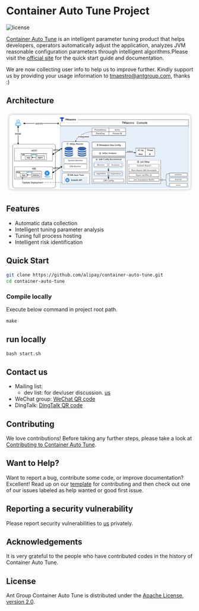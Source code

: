 # Container Auto Tune Project

![license](https://img.shields.io/badge/license-Apache--2.0-green.svg)

[Container Auto Tune](https://www.opentrs.com/tmaestro/home) is an intelligent parameter tuning product that helps developers, operators automatically adjust the application, analyzes JVM reasonable configuration parameters through intelligent algorithms.Please visit the [official site](https://www.opentrs.com/tmaestro/home) for the quick start guide and documentation.

We are now collecting user info to help us to improve further. Kindly support us by providing your usage information to tmaestro@antgroup.com, thanks :)

## Architecture

![Architecture](docs/logo/architecture.png)

## Features

* Automatic data collection
* Intelligent tuning parameter analysis
* Tuning full process hosting
* Intelligent risk identification

## Quick Start

```bash
git clone https://github.com/alipay/container-auto-tune.git
cd container-auto-tune
```

### Compile locally
Execute below command in project root path.
```shell
make
```

## run locally
```text
bash start.sh
```

## Contact us

* Mailing list:
    * dev list: for dev/user discussion. [us](mailto:tmaestro@antgroup.com)
* WeChat group: [WeChat QR code](https://github.com/alipay/container-auto-tune/assets/WeChat-QR.png)
* DingTalk: [DingTalk QR code](https://github.com/alipay/container-auto-tune/assets/DingTalk-QR.png)

## Contributing

We love contributions! Before taking any further steps, please take a look at [Contributing to Container Auto Tune](./CONTRIBUTING.md).

## Want to Help?

Want to report a bug, contribute some code, or improve documentation? Excellent! Read up on our [template](XX) for contributing and then check out one of our issues labeled as help wanted or good first issue.

## Reporting a security vulnerability

Please report security vulnerabilities to [us](mailto:tmaestro@antgroup.com) privately.

## Acknowledgements
It is very grateful to the people who have contributed codes in the history of Container Auto Tune.

## License

Ant Group Container Auto Tune is distributed under the [Apache License, version 2.0](http://www.apache.org/licenses/LICENSE-2.0.html).